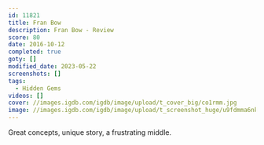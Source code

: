 ```yaml
---
id: 11821
title: Fran Bow
description: Fran Bow - Review
score: 80
date: 2016-10-12
completed: true
goty: []
modified_date: 2023-05-22
screenshots: []
tags:
  - Hidden Gems
videos: []
cover: //images.igdb.com/igdb/image/upload/t_cover_big/co1rmm.jpg
image: //images.igdb.com/igdb/image/upload/t_screenshot_huge/u9fdmma6nkzdpnywfkzv.jpg
---
```

Great concepts, unique story, a frustrating middle.